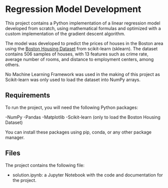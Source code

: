 # Regression Model Development
This project contains a Python implementation of a linear regression model developed from scratch, using mathematical formulas and optimized with a custom implementation of the gradient descent algorithm.

The model was developed to predict the prices of houses in the Boston area using the [Boston Housing Dataset](https://scikit-learn.org/1.0/modules/generated/sklearn.datasets.load_boston.html) from scikit-learn (sklearn). The dataset contains 506 samples of houses, with 13 features such as crime rate, average number of rooms, and distance to employment centers, among others.

No Machine Learning Framework was used in the making of this project as Scikit-learn was only used to load the dataset into NumPy arrays.

## Requirements
To run the project, you will need the following Python packages:

-NumPy
-Pandas
-Matplotlib
-Scikit-learn (only to load the Boston Housing Dataset)

You can install these packages using pip, conda, or any other package manager.

## Files
The project contains the following file:

- solution.ipynb: a Jupyter Notebook with the code and documentation for the project.
